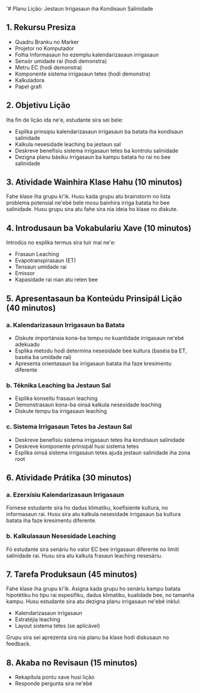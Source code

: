 '# Planu Lição: Jestaun Irrigasaun iha Kondisaun Salinidade

## 1. Rekursu Presiza

- Quadru Branku no Marker
- Projetor no Komputador
- Folha Informasaun ho ezemplu kalendarizasaun irrigasaun
- Sensór umidade rai (hodi demonstra)
- Metru EC (hodi demonstra)
- Komponente sistema irrigasaun tetes (hodi demonstra)
- Kalkuladora
- Papel grafi

## 2. Objetivu Lição

Iha fin de lição ida ne'e, estudante sira sei bele:
- Esplika prinsipiu kalendarizasaun irrigasaun ba batata iha kondisaun salinidade
- Kalkula nesesidade leaching ba jestaun sal
- Deskreve benefísiu sistema irrigasaun tetes ba kontrolu salinidade
- Dezigna planu básiku irrigasaun ba kampu batata ho rai no bee salinidade

## 3. Atividade Wainhira Klase Hahu (10 minutos)

Fahe klase iha grupu ki'ik. Husu kada grupu atu brainstorm no lista problema potensial ne'ebé bele mosu bainhira irriga batata ho bee salinidade. Husu grupu sira atu fahe sira nia ideia ho klase no diskute.

## 4. Introdusaun ba Vokabulariu Xave (10 minutos)

Introdús no esplika termus sira tuir mai ne'e:
- Frasaun Leaching
- Evapotranspirasaun (ET)
- Tensaun umidade rai
- Emissor
- Kapasidade rai nian atu reten bee

## 5. Apresentasaun ba Konteúdu Prinsipál Lição (40 minutos)

### a. Kalendarizasaun Irrigasaun ba Batata
- Diskute importánsia kona-ba tempu no kuantidade irrigasaun ne'ebé adekuadu
- Esplika metodu hodi determina nesesidade bee kultura (baséia ba ET, baséia ba umidade rai)
- Apresenta orientasaun ba irrigasaun batata iha faze kresimentu diferente

### b. Téknika Leaching ba Jestaun Sal
- Esplika konseitu frasaun leaching
- Demonstrasaun kona-ba oinsá kalkula nesesidade leaching
- Diskute tempu ba irrigasaun leaching

### c. Sistema Irrigasaun Tetes ba Jestaun Sal
- Deskreve benefisiu sistema irrigasaun tetes iha kondisaun salinidade
- Deskreve komponente prinsipál husi sistema tetes
- Esplika oinsá sistema irrigasaun tetes ajuda jestaun salinidade iha zona root

## 6. Atividade Prátika (30 minutos)

### a. Ezerxísiu Kalendarizasaun Irrigasaun
Fornese estudante sira ho dadus klimatiku, koefisiente kultura, no informasaun rai. Husu sira atu kalkula nesesidade irrigasaun ba kultura batata iha faze kresimentu diferente.

### b. Kalkulasaun Nesesidade Leaching
Fó estudante sira senáriu ho valor EC bee irrigasaun diferente no limiti salinidade rai. Husu sira atu kalkula frasaun leaching nesesáriu.

## 7. Tarefa Produksaun (45 minutos)

Fahe klase iha grupu ki'ik. Asigna kada grupu ho senáriu kampu batata hipotétiku ho tipu rai espesifiku, dadus klimatiku, kualidade bee, no tamanha kampu. Husu estudante sira atu dezigna planu irrigasaun ne'ebé inklui:
- Kalendarizasaun irrigasaun
- Estratéjia leaching
- Layout sistema tetes (se aplicável)

Grupu sira sei aprezenta sira nia planu ba klase hodi diskusaun no feedback.

## 8. Akaba no Revisaun (15 minutos)

- Rekapitula pontu xave husi lição
- Responde pergunta sira ne'ebé